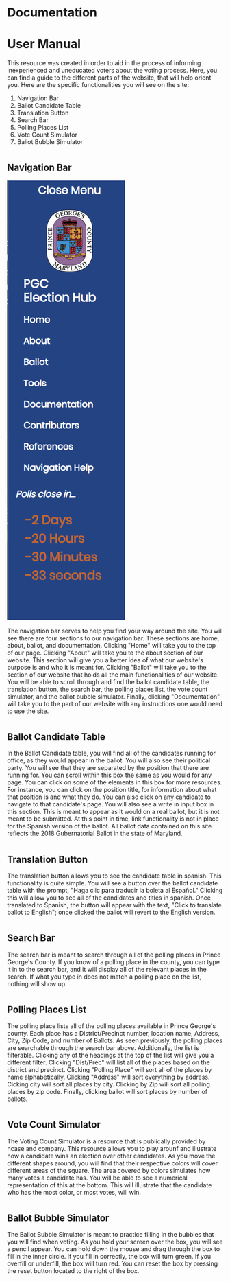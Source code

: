  <!--Documentaiton-->
  # Documentation 
##
# User Manual #
This resource was created in order to aid in the process of informing inexperienced and uneducated voters about the voting process. Here, you can find a guide to the different parts of the website, that will help orient you. Here are the specific functionalities you will see on the site:
     
1. Navigation Bar
2. Ballot Candidate Table
3. Translation Button
4. Search Bar
5. Polling Places List
6. Vote Count Simulator
7. Ballot Bubble Simulator

#
## Navigation Bar ##

![](public/img/navigation_bar.png)

The navigation bar serves to help you find your way around the site. You will see there are four sections to our navigation bar. These sections are home, about, ballot, and documentation. Clicking "Home" will take you to the top of our page. Clicking "About" will take you to the about section of our website. This section will give you a better idea of what our website's purpose is and who it is meant for. Clicking "Ballot" will take you to the section of our website that holds all the main functionalities of our website. You will be able to scroll through and find the ballot candidate table, the translation button, the search bar, the polling places list, the vote count simulator, and the ballot bubble simulator. Finally, clicking "Documentation" will take you to the part of our website with any instructions one would need to use the site.
#
## Ballot Candidate Table ##

In the Ballot Candidate table, you will find all of the candidates running for office, as they would appear in the ballot. You will also see their political party. You will see that they are separated by the position that there are running for. You can scroll within this box the same as you would for any page. You can click on some of the elements in this box for more resources. For instance, you can click on the position title, for information about what that position is and what they do. You can also click on any candidate to navigate to that candidate's page. You will also see a write in input box in this section. This is meant to appear as it would on a real ballot, but it is not meant to be submitted. At this point in time, link functionality is not in place for the Spanish version of the ballot. All ballot data contained on this site reflects the 2018 Gubernatorial Ballot in the state of Maryland.
#
## Translation Button ##

The translation button allows you to see the candidate table in spanish. This functionality is quite simple. You will see a button over the ballot candidate table with the prompt, "Haga clic para traducir la boleta al Español." Clicking this will allow you to see all of the candidates and titles in spanish. Once translated to Spanish, the button will appear with the text, "Click to translate ballot to English"; once clicked the ballot will revert to the English version.
#
## Search Bar ##

The search bar is meant to search through all of the polling places in Prince George's County. If you know of a polling place in the county, you can type it in to the search bar, and it will display all of the relevant places in the search. If what you type in does not match a polling place on the list, nothing will show up.
#
## Polling Places List ##

The polling place lists all of the polling places available in Prince George's county. Each place has a District/Precinct number, location name, Address, City, Zip Code, and number of Ballots. As seen previously, the polling places are searchable through the search bar above. Additionally, the list is filterable. Clicking any of the headings at the top of the list will give you a different filter. Clicking "Dist/Prec" will list all of the places based on the district and precinct. Clicking "Polling Place" will sort all of the places by name alphabetically. Clicking "Address" will sort everything by address. Cicking city will sort all places by city. Clicking by Zip will sort all polling places by zip code. Finally, clicking ballot will sort places by number of ballots.
#
## Vote Count Simulator ##

The Voting Count Simulator is a resource that is publically provided by ncase and company. This resource allows you to play arounf and illustrate how a candidate wins an election over other candidates. As you move the different shapes around, you will find that their respective colors will cover different areas of the square. The area covered by colors simulates how many votes a candidate has. You will be able to see a numerical representation of this at the bottom. This will illustrate that the candidate who has the most color, or most votes, will win.
#
## Ballot Bubble Simulator ##

The Ballot Bubble Simulator is meant to practice filling in the bubbles that you will find when voting. As you hold your screen over the box, you will see a pencil appear. You can hold down the mouse and drag through the box to fill in the inner circle. If you fill in correctly, the box will turn green. If you overfill or underfill, the box will turn red. You can reset the box by pressing the reset button located to the right of the box.

